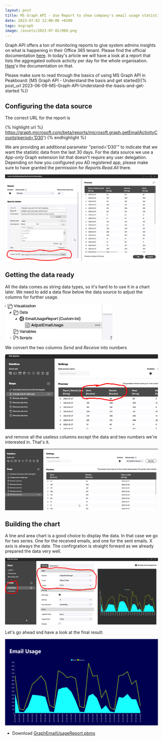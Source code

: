 ```yaml
---
layout: post
title: MS Graph API - Use Report to show company's email usage statistics
date: 2023-07-02 12:00:00 +0200
tags: msgraph
image: /assets/2023-07-02/060.png
---
```

Graph API offers a ton of monitoring reports to give system admins insights on what is happening in their Office 365 tenant. Please find the official documentation [here](https://learn.microsoft.com/en-us/graph/api/resources/report?view=graph-rest-1.0). In today's article we will have a look at a report that lists the aggregated outlook acticity per day for the whole organisation. [Here](https://learn.microsoft.com/en-us/graph/api/reportroot-getemailactivityusercounts?view=graph-rest-1.0)'s the documentation on that. 

Please make sure to read through the basics of using MS Graph API in Peakboard: [MS Graph API - Understand the basis and get started]({% post_url 2023-06-09-MS-Graph-API-Understand-the-basis-and-get-started %})

## Configuring the data source

The correct URL for the report is 

{% highlight url %}
https://graph.microsoft.com/beta/reports/microsoft.graph.getEmailActivityCounts(period='D30')
{% endhighlight %}

We are providing an additional parameter "period='D30'" to indicate that we want the statistic data from the last 30 days.
For the data source we use a _App-only_ Graph extension list that doesn't require any user delegation. Depending on how you configured you AD registered app, please make sure to have granted the permission for _Reports.Read.All_ there.

![image](/assets/2023-07-02/010.png)

## Getting the data ready

All the data comes as string data types, so it's hard to to use it in a chart later. We need to add a data flow below the data source to adjust the columns for further usage.

![image](/assets/2023-07-02/020.png)

We convert the two columns _Send_ and _Receive_ into numbers

![image](/assets/2023-07-02/030.png)

and remove all the useless columns except the data and two numbers we're interested in. That's it.

![image](/assets/2023-07-02/040.png)

## Building the chart

A line and area chart is a good choice to display the data. In that case we go for two series. One for the received emails, and one for the sent emails. X axis is always the date.
The confirgration is straight forward as we already prepared the data very well. 

![image](/assets/2023-07-02/050.png)

Let's go ahead snd have a look at the final result:

![image](/assets/2023-07-02/060.png)

* Download [GraphEmailUsageReport.pbmx](/assets/2023-07-02/GraphEmailUsageReport.pbmx)
